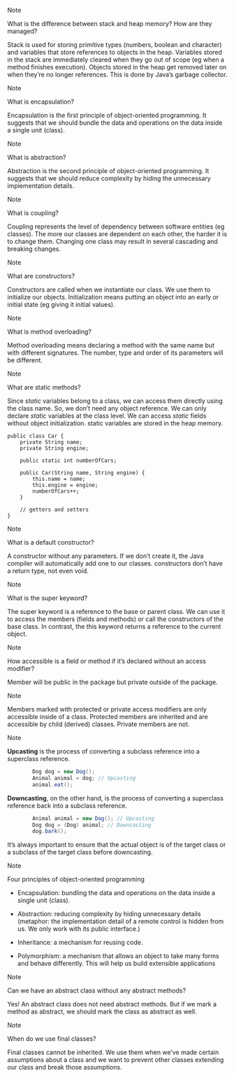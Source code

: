 > [!NOTE]
> What is the difference between stack and heap memory? How are 
> they managed? 
> 
> Stack is used for storing primitive types (numbers, boolean and 
> character) and variables that store references to objects in the heap. 
> Variables stored in the stack are immediately cleared when they go out 
> of scope (eg when a method finishes execution). Objects stored in the 
> heap get removed later on when they’re no longer references. This is 
> done by Java’s garbage collector. 

> [!NOTE]
> What is encapsulation? 
> 
> Encapsulation is the first principle of object-oriented programming. 
> It suggests that we should bundle the data and operations on the data 
> inside a single unit (class). 

> [!NOTE]
> What is abstraction? 
> 
> Abstraction is the second principle of object-oriented programming. 
> It suggests that we should reduce complexity by hiding the unnecessary 
> implementation details. 


> [!NOTE]
> What is coupling? 
> 
>  Coupling represents the level of dependency between software 
> entities (eg classes). The more our classes are dependent on each other, 
> the harder it is to change them. Changing one class may result in several 
> cascading and breaking changes. 

> [!NOTE]
> What are constructors? 
> 
> Constructors are called when we instantiate our class. We use them 
> to initialize our objects. Initialization means putting an object into an 
> early or initial state (eg giving it initial values). 

> [!NOTE]
> What is method overloading? 
> 
> Method overloading means declaring a method with the same name 
> but with different signatures. The number, type and order of its 
> parameters will be different. 

> [!NOTE]
> What are static methods? 
> 
> Since _static_ variables belong to a class, we can access them directly using the class name. So, we don’t need any object reference.
> We can only declare _static_ variables at the class level.
> We can access _static_ fields without object initialization.
> static variables are stored in the heap memory.
> 
> ```
> public class Car {
>     private String name;
>     private String engine;
>     
>     public static int numberOfCars;
>     
>     public Car(String name, String engine) {
>         this.name = name;
>         this.engine = engine;
>         numberOfCars++;
>     }
> 
>     // getters and setters
> }
> ```


> [!NOTE]
> What is a default constructor?
> 
> A constructor without any parameters. If we don’t create it, the Java 
> compiler will automatically add one to our classes.
>  constructors don’t have a return type, not even void. 


> [!NOTE]
> What is the super keyword? 
> 
> The super keyword is a reference to the base or parent class. We can 
> use it to access the members (fields and methods) or call the 
> constructors of the base class. In contrast, the this keyword returns a 
> reference to the current object.


> [!NOTE]
> How accessible is a field or method if it’s declared without an access 
> modifier? 
> 
> Member will be public in the package but private outside of 
> the package. 
> 
> > [!NOTE]
> >  Members marked with protected or private access modifiers are 
> > only accessible inside of a class. Protected members are inherited and 
> > are accessible by child (derived) classes. Private members are not. 


> [!NOTE]
> **Upcasting** is the process of converting a subclass reference into a superclass reference.
> 
> ```java
>         Dog dog = new Dog();
>         Animal animal = dog; // Upcasting
>         animal.eat();
> ```
> 
> 
> **Downcasting**, on the other hand, is the process of converting a superclass reference back into a subclass reference.
> 
> ```java
>         Animal animal = new Dog(); // Upcasting
>         Dog dog = (Dog) animal; // Downcasting
>         dog.bark();
> ```
> It’s always important to ensure that the actual object is of the target class or a subclass of the target class before downcasting.


> [!NOTE]
> Four principles of object-oriented programming
> 
> - Encapsulation: bundling the data and operations on the data inside 
> a single unit (class). 
> 
> - Abstraction: reducing complexity by hiding unnecessary details 
> (metaphor: the implementation detail of a remote control is hidden 
> from us. We only work with its public interface.) 
> 
> - Inheritance: a mechanism for reusing code. 
> 
> - Polymorphism: a mechanism that allows an object to take many 
> forms and behave differently. This will help us build extensible 
> applications


> [!NOTE]
> Can we have an abstract class without any abstract methods? 
> 
> Yes! An abstract class does not need abstract methods. But if we 
> mark a method as abstract, we should mark the class as abstract as well.

> [!NOTE]
>  When do we use final classes?
> 
> Final classes cannot be inherited. We use them when we’ve made 
> certain assumptions about a class and we want to prevent other classes 
> extending our class and break those assumptions. 

